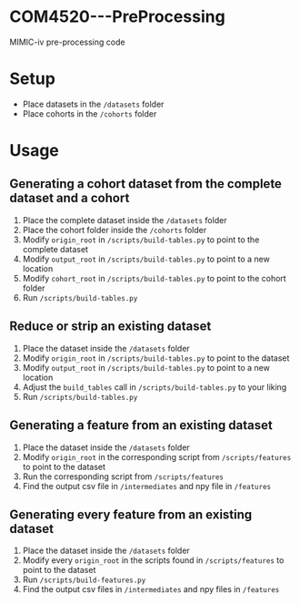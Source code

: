 # COM4520---PreProcessing
MIMIC-iv pre-processing code

# Setup
- Place datasets in the `/datasets` folder
- Place cohorts in the `/cohorts` folder

# Usage

## Generating a cohort dataset from the complete dataset and a cohort
1. Place the complete dataset inside the `/datasets` folder
2. Place the cohort folder inside the `/cohorts` folder
3. Modify `origin_root` in `/scripts/build-tables.py` to point to the complete dataset
4. Modify `output_root` in `/scripts/build-tables.py` to point to a new location
5. Modify `cohort_root` in `/scripts/build-tables.py` to point to the cohort folder
6. Run `/scripts/build-tables.py`

## Reduce or strip an existing dataset
1. Place the dataset inside the `/datasets` folder
2. Modify `origin_root` in `/scripts/build-tables.py` to point to the dataset
3. Modify `output_root` in `/scripts/build-tables.py` to point to a new location
4. Adjust the `build_tables` call in `/scripts/build-tables.py` to your liking
5. Run `/scripts/build-tables.py`

## Generating a feature from an existing dataset
1. Place the dataset inside the `/datasets` folder
2. Modify `origin_root` in the corresponding script from `/scripts/features` to point to the dataset
3. Run the corresponding script from `/scripts/features`
4. Find the output csv file in `/intermediates` and npy file in `/features`

## Generating every feature from an existing dataset
1. Place the dataset inside the `/datasets` folder
2. Modify every `origin_root` in the scripts found in `/scripts/features` to point to the dataset
3. Run `/scripts/build-features.py`
4. Find the output csv files in `/intermediates` and npy files in `/features`